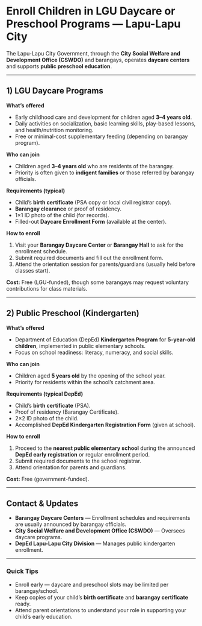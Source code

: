 # Enroll Children in LGU Daycare or Preschool Programs — Lapu-Lapu City

The Lapu-Lapu City Government, through the **City Social Welfare and Development Office (CSWDO)** and barangays, operates **daycare centers** and supports **public preschool education**.

---

## 1) LGU Daycare Programs

**What’s offered**

- Early childhood care and development for children aged **3–4 years old**.
- Daily activities on socialization, basic learning skills, play-based lessons, and health/nutrition monitoring.
- Free or minimal-cost supplementary feeding (depending on barangay program).

**Who can join**

- Children aged **3–4 years old** who are residents of the barangay.
- Priority is often given to **indigent families** or those referred by barangay officials.

**Requirements (typical)**

- Child’s **birth certificate** (PSA copy or local civil registrar copy).
- **Barangay clearance** or proof of residency.
- 1×1 ID photo of the child (for records).
- Filled-out **Daycare Enrollment Form** (available at the center).

**How to enroll**

1. Visit your **Barangay Daycare Center** or **Barangay Hall** to ask for the enrollment schedule.
2. Submit required documents and fill out the enrollment form.
3. Attend the orientation session for parents/guardians (usually held before classes start).

**Cost:** Free (LGU-funded), though some barangays may request voluntary contributions for class materials.

---

## 2) Public Preschool (Kindergarten)

**What’s offered**

- Department of Education (DepEd) **Kindergarten Program** for **5-year-old children**, implemented in public elementary schools.
- Focus on school readiness: literacy, numeracy, and social skills.

**Who can join**

- Children aged **5 years old** by the opening of the school year.
- Priority for residents within the school’s catchment area.

**Requirements (typical DepEd)**

- Child’s **birth certificate** (PSA).
- Proof of residency (Barangay Certificate).
- 2×2 ID photo of the child.
- Accomplished **DepEd Kindergarten Registration Form** (given at school).

**How to enroll**

1. Proceed to the **nearest public elementary school** during the announced **DepEd early registration** or regular enrollment period.
2. Submit required documents to the school registrar.
3. Attend orientation for parents and guardians.

**Cost:** Free (government-funded).

---

## Contact & Updates

- **Barangay Daycare Centers** — Enrollment schedules and requirements are usually announced by barangay officials.
- **City Social Welfare and Development Office (CSWDO)** — Oversees daycare programs.
- **DepEd Lapu-Lapu City Division** — Manages public kindergarten enrollment.

---

### Quick Tips

- Enroll early — daycare and preschool slots may be limited per barangay/school.
- Keep copies of your child’s **birth certificate** and **barangay certificate** ready.
- Attend parent orientations to understand your role in supporting your child’s early education.
